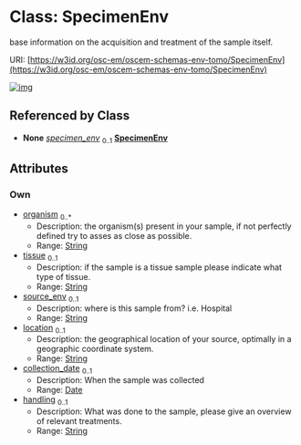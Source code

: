 
# Class: SpecimenEnv

base information on the acquisition and treatment of the sample itself.

URI: [https://w3id.org/osc-em/oscem-schemas-env-tomo/SpecimenEnv](https://w3id.org/osc-em/oscem-schemas-env-tomo/SpecimenEnv)


[![img](https://yuml.me/diagram/nofunky;dir:TB/class/[SampleEnv]++-%20specimen_env%200..1>[SpecimenEnv&#124;organism:string%20*;tissue:string%20%3F;source_env:string%20%3F;location:string%20%3F;collection_date:date%20%3F;handling:string%20%3F],[SampleEnv])](https://yuml.me/diagram/nofunky;dir:TB/class/[SampleEnv]++-%20specimen_env%200..1>[SpecimenEnv&#124;organism:string%20*;tissue:string%20%3F;source_env:string%20%3F;location:string%20%3F;collection_date:date%20%3F;handling:string%20%3F],[SampleEnv])

## Referenced by Class

 *  **None** *[specimen_env](specimen_env.md)*  <sub>0..1</sub>  **[SpecimenEnv](SpecimenEnv.md)**

## Attributes


### Own

 * [organism](organism.md)  <sub>0..\*</sub>
     * Description: the organism(s) present in your sample, if not perfectly defined try to asses as close as possible.
     * Range: [String](types/String.md)
 * [tissue](tissue.md)  <sub>0..1</sub>
     * Description: if the sample is a tissue sample please indicate what type of tissue.
     * Range: [String](types/String.md)
 * [source_env](source_env.md)  <sub>0..1</sub>
     * Description: where is this sample from? i.e. Hospital
     * Range: [String](types/String.md)
 * [location](location.md)  <sub>0..1</sub>
     * Description: the geographical location of your source, optimally in a geographic coordinate system.
     * Range: [String](types/String.md)
 * [collection_date](collection_date.md)  <sub>0..1</sub>
     * Description: When the sample was collected
     * Range: [Date](types/Date.md)
 * [handling](handling.md)  <sub>0..1</sub>
     * Description: What was done to the sample, please give an overview of relevant treatments.
     * Range: [String](types/String.md)
